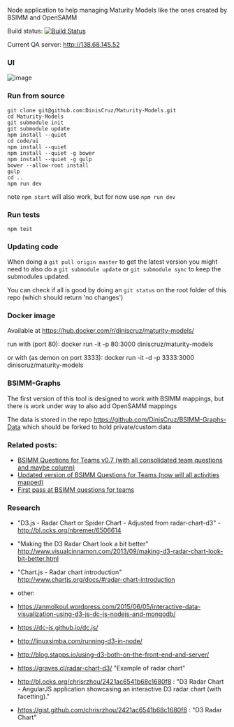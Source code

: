 Node application to help managing Maturity Models like the ones created by BSIMM and OpenSAMM

Build status: [![Build Status](https://travis-ci.org/OWASP/Maturity-Models.svg?branch=master)](https://travis-ci.org/OWASP/Maturity-Models)

Current QA server: http://138.68.145.52

### UI
![image](https://cloud.githubusercontent.com/assets/656739/16320406/67632dc0-398f-11e6-8aee-8a1f9bd97364.png)

### Run from source

```
git clone git@github.com:DinisCruz/Maturity-Models.git
cd Maturity-Models
git submodule init
git submodule update
npm install --quiet
cd code/ui
npm install --quiet
npm install --quiet -g bower
npm install --quiet -g gulp
bower --allow-root install
gulp
cd ..
npm run dev
```

note ```npm start``` will also work, but for now use ```npm run dev```

### Run tests
```
npm test
```

### Updating code

When doing a ```git pull origin master``` to get the latest version you might need to also do a ```git submodule update``` or ```git submodule sync``` to keep the submodules updated. 

You can check if all is good by doing an ```git status``` on the root folder of this repo (which should return 'no changes') 

### Docker image

Available at https://hub.docker.com/r/diniscruz/maturity-models/

run with (port 80): 
docker run -it -p 80:3000 diniscruz/maturity-models 

or with (as demon on port 3333): 
docker run -it -d -p 3333:3000 diniscruz/maturity-models 


### BSIMM-Graphs
The first version of this tool is designed to work with BSIMM mappings, but there is work under way to also add OpenSAMM mappings



The data is stored in the repo https://github.com/DinisCruz/BSIMM-Graphs-Data which should be forked to hold private/custom data

### Related posts:
 - [BSIMM Questions for Teams v0.7 (with all consolidated team questions and maybe column)](http://blog.diniscruz.com/2016/04/bsimm-questions-for-teams-v07-with-all.html)
 - [Updated version of BSIMM Questions for Teams (now will all activities mapped)](http://blog.diniscruz.com/2016/04/updated-version-of-bsimm-questions-for.html)
 - [First pass at BSIMM questions for teams](http://blog.diniscruz.com/2016/04/first-pass-at-bsimm-questions-for-teams.html)

### Research

 - "D3.js - Radar Chart or Spider Chart - Adjusted from radar-chart-d3" - http://bl.ocks.org/nbremer/6506614
 - "Making the D3 Radar Chart look a bit better" http://www.visualcinnamon.com/2013/09/making-d3-radar-chart-look-bit-better.html
 - "Chart.js - Radar chart introduction" http://www.chartjs.org/docs/#radar-chart-introduction

 - other:
  - https://anmolkoul.wordpress.com/2015/06/05/interactive-data-visualization-using-d3-js-dc-js-nodejs-and-mongodb/
  - https://dc-js.github.io/dc.js/
  - http://linuxsimba.com/running-d3-in-node/
  - http://blog.stapps.io/using-d3-both-on-the-front-end-and-server/
  - https://graves.cl/radar-chart-d3/ "Example of radar chart"
  - http://bl.ocks.org/chrisrzhou/2421ac6541b68c1680f8 : "D3 Radar Chart - AngularJS application showcasing an interactive D3 radar chart (with facetting)."
  - https://gist.github.com/chrisrzhou/2421ac6541b68c1680f8 : "D3 Radar Chart"
